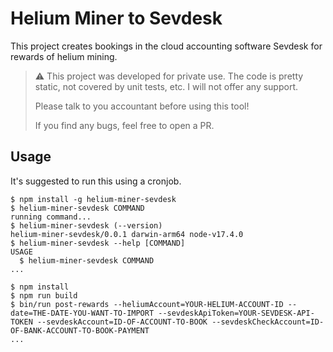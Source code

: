 # Helium Miner to Sevdesk

This project creates bookings in the cloud accounting software Sevdesk for rewards of helium mining.

> :warning: This project was developed for private use. The code is pretty static, not covered by unit tests, etc. I will not offer any support.
> 
> Please talk to you accountant before using this tool!
> 
> If you find any bugs, feel free to open a PR.

## Usage

It's suggested to run this using a cronjob.

<!-- usage -->
```sh-session
$ npm install -g helium-miner-sevdesk
$ helium-miner-sevdesk COMMAND
running command...
$ helium-miner-sevdesk (--version)
helium-miner-sevdesk/0.0.1 darwin-arm64 node-v17.4.0
$ helium-miner-sevdesk --help [COMMAND]
USAGE
  $ helium-miner-sevdesk COMMAND
...
```
<!-- usagestop -->
```sh-session
$ npm install
$ npm run build
$ bin/run post-rewards --heliumAccount=YOUR-HELIUM-ACCOUNT-ID --date=THE-DATE-YOU-WANT-TO-IMPORT --sevdeskApiToken=YOUR-SEVDESK-API-TOKEN --sevdeskAccount=ID-OF-ACCOUNT-TO-BOOK --sevdeskCheckAccount=ID-OF-BANK-ACCOUNT-TO-BOOK-PAYMENT
...
```
